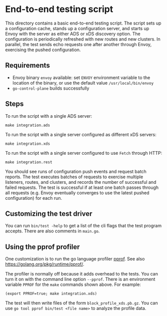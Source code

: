 # End-to-end testing script

This directory contains a basic end-to-end testing script.
The script sets up a configuration cache, stands up a configuration server,
and starts up Envoy with the server as either ADS or xDS discovery option. The
configuration is periodically refreshed with new routes and new clusters. In
parallel, the test sends echo requests one after another through Envoy,
exercising the pushed configuration.

## Requirements

* Envoy binary `envoy` available: set `ENVOY` environment variable to the
  location of the binary, or use the default value `/usr/local/bin/envoy`
* `go-control-plane` builds successfully

## Steps

To run the script with a single ADS server:

    make integration.ads

To run the script with a single server configured as different xDS servers:

    make integration.xds

To run the script with a single server configured to use `Fetch` through HTTP:

    make integration.rest

You should see runs of configuration push events and request batch reports. The
test executes batches of requests to exercise multiple listeners, routes, and
clusters, and records the number of successful and failed requests. The test is
successful if at least one batch passes through all requests (e.g. Envoy
eventually converges to use the latest pushed configuration) for each run.

## Customizing the test driver

You can run ```bin/test -help``` to get a list of the cli flags that
the test program accepts.  There are also comments in ```main.go```.

## Using the pprof profiler

One customization is to run the go language profiler [pprof](https://github.com/DataDog/go-profiler-notes/blob/main/pprof.md). See also <https://golang.org/pkg/runtime/pprof/>.

The profiler is normally off because it adds overhead to the tests. You can turn 
it on with the command line option `--pprof`. There is an environment variable 
`PPROF` for the `make` commands shown above. For example:

    (export PPROF=true; make integration.xds)

The test will then write files of the form `block_profile_xds.pb.gz`. 
You can use `go tool pprof bin/test <file name>` to analyze the profile data. 
